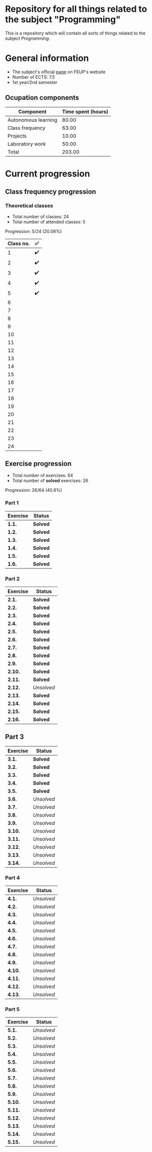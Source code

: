 # Repository for all things related to the subject "Programming"

This is a repository which will contain all sorts of things related to the subject *Programming*.

# General information

- The subject's official [page](https://sigarra.up.pt/feup/pt/ucurr_geral.ficha_uc_view?pv_ocorrencia_id=459468) on FEUP's website
- Number of ECTS: 7.5
- 1st year/2nd semester

## Ocupation components

Component | Time spent (hours)
---------- | ----------------
Autonomous learning | 80.00
Class frequency | 63.00
Projects | 10.00
Laboratory work | 50.00
Total | 203.00

# Current progression

## Class frequency progression

### Theoretical classes

- Total number of classes: 24
- Total number of attended classes: 5

Progression: 5/24 (20.08%)

Class no. | :white_check_mark:       
---- | ------------
1 | :heavy_check_mark:         
2 | :heavy_check_mark:
3 | :heavy_check_mark:
4 | :heavy_check_mark:
5 | :heavy_check_mark:
6 | 
7 | 
8 | 
9 | 
10 | 
11 | 
12 | 
13 | 
14 | 
15 | 
16 | 
17 | 
18 | 
19 | 
20 | 
21 | 
22 | 
23 | 
24 | 


## Exercise progression

- Total number of exercises: 64
- Total number of **solved** exercises: 26

Progression: 26/64 (40.6%)

### Part 1

Exercise | Status
------- | ------------
**1.1.** | **Solved**
**1.2.** | **Solved**
**1.3.** | **Solved**
**1.4.** | **Solved**
**1.5.** | **Solved**
**1.6.** | **Solved**

### Part 2

Exercise | Status
------- | ------------
**2.1.** | **Solved**
**2.2.** | **Solved**
**2.3.** | **Solved**
**2.4.** | **Solved**
**2.5.** | **Solved**
**2.6.** | **Solved**
**2.7.** | **Solved**
**2.8.** | **Solved**
**2.9.** | **Solved**
**2.10.** | **Solved**
**2.11.** | **Solved**
**2.12.** | *Unsolved*
**2.13.** | **Solved**
**2.14.** | **Solved**
**2.15.** | **Solved**
**2.16.** | **Solved**

## Part 3

Exercise | Status
------- | ------------
**3.1.** | **Solved**
**3.2.** | **Solved**
**3.3.** | **Solved**
**3.4.** | **Solved**
**3.5.** | **Solved**
**3.6.** | *Unsolved*
**3.7.** | *Unsolved*
**3.8.** | *Unsolved*
**3.9.** | *Unsolved*
**3.10.** | *Unsolved*
**3.11.** | *Unsolved*
**3.12.** | *Unsolved*
**3.13.** | *Unsolved*
**3.14.** | *Unsolved*

### Part 4

Exercise | Status
------- | ------------
**4.1.** | *Unsolved*
**4.2.** | *Unsolved*
**4.3.** | *Unsolved*
**4.4.** | *Unsolved*
**4.5.** | *Unsolved*
**4.6.** | *Unsolved*
**4.7.** | *Unsolved*
**4.8.** | *Unsolved*
**4.9.** | *Unsolved*
**4.10.** | *Unsolved*
**4.11.** | *Unsolved*
**4.12.** | *Unsolved*
**4.13.** | *Unsolved*

### Part 5

Exercise | Status
------- | ------------
**5.1.** | *Unsolved*
**5.2.** | *Unsolved*
**5.3.** | *Unsolved*
**5.4.** | *Unsolved*
**5.5.** | *Unsolved*
**5.6.** | *Unsolved*
**5.7.** | *Unsolved*
**5.8.** | *Unsolved*
**5.9.** | *Unsolved*
**5.10.** | *Unsolved*
**5.11.** | *Unsolved*
**5.12.** | *Unsolved*
**5.13.** | *Unsolved*
**5.14.** | *Unsolved*
**5.15.** | *Unsolved*
